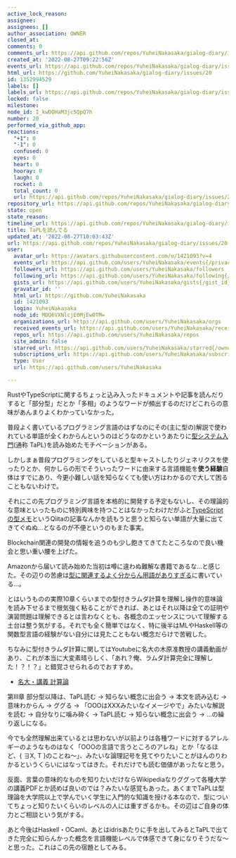 ```yaml
---
active_lock_reason: 
assignee: 
assignees: []
author_association: OWNER
closed_at: 
comments: 0
comments_url: https://api.github.com/repos/YuheiNakasaka/gialog-diary/issues/20/comments
created_at: '2022-08-27T09:22:56Z'
events_url: https://api.github.com/repos/YuheiNakasaka/gialog-diary/issues/20/events
html_url: https://github.com/YuheiNakasaka/gialog-diary/issues/20
id: 1352994529
labels: []
labels_url: https://api.github.com/repos/YuheiNakasaka/gialog-diary/issues/20/labels{/name}
locked: false
milestone: 
node_id: I_kwDOHaM3jc5QpQ7h
number: 20
performed_via_github_app: 
reactions:
  "+1": 0
  "-1": 0
  confused: 0
  eyes: 0
  heart: 0
  hooray: 0
  laugh: 0
  rocket: 0
  total_count: 0
  url: https://api.github.com/repos/YuheiNakasaka/gialog-diary/issues/20/reactions
repository_url: https://api.github.com/repos/YuheiNakasaka/gialog-diary
state: open
state_reason: 
timeline_url: https://api.github.com/repos/YuheiNakasaka/gialog-diary/issues/20/timeline
title: TaPLを読んでる
updated_at: '2022-08-27T10:03:43Z'
url: https://api.github.com/repos/YuheiNakasaka/gialog-diary/issues/20
user:
  avatar_url: https://avatars.githubusercontent.com/u/1421093?v=4
  events_url: https://api.github.com/users/YuheiNakasaka/events{/privacy}
  followers_url: https://api.github.com/users/YuheiNakasaka/followers
  following_url: https://api.github.com/users/YuheiNakasaka/following{/other_user}
  gists_url: https://api.github.com/users/YuheiNakasaka/gists{/gist_id}
  gravatar_id: ''
  html_url: https://github.com/YuheiNakasaka
  id: 1421093
  login: YuheiNakasaka
  node_id: MDQ6VXNlcjE0MjEwOTM=
  organizations_url: https://api.github.com/users/YuheiNakasaka/orgs
  received_events_url: https://api.github.com/users/YuheiNakasaka/received_events
  repos_url: https://api.github.com/users/YuheiNakasaka/repos
  site_admin: false
  starred_url: https://api.github.com/users/YuheiNakasaka/starred{/owner}{/repo}
  subscriptions_url: https://api.github.com/users/YuheiNakasaka/subscriptions
  type: User
  url: https://api.github.com/users/YuheiNakasaka

---
```

RustやTypeScriptに関するちょっと込み入ったドキュメントや記事を読んだりすると「部分型」だとか「多相」のようなワードが頻出するのだけどこれらの意味があんまりよくわかっていなかった。

普段よく書いているプログラミング言語のはずなのにその(主に型の)解説で使われている単語が全くわからんというのはどうなのかというあたりに[型システム入門](https://amzn.to/3dPn7wK)(通称 TaPL)を読み始めたモチベーションがある。

しかしまぁ普段プログラミングをしていると型キャストしたりジェネリクスを使ったりとか、何かしらの形でそういったワードに由来する言語機能を**使う経験**自体はすでにあり、今更小難しい話を知らなくても使い方はわかるので大して困ることもないわけで。

それにこの先プログラミング言語を本格的に開発する予定もないし、その理論的な意味といったものに特別興味を持つことはなかったわけだがふと[TypeScriptの型メモ](https://qiita.com/dico_leque/items/06ac5837b7a333c5c8da)というQiitaの記事なんかを読もうと思うと知らない単語が大量に出てきてぐぬぬ...となるのが不便というのもまた事実。

Blockchain関連の開発の情報を追うのも少し飽きてきてたところなので良い機会と思い重い腰を上げた。

Amazonから届いて読み始めた当初は噂に違わぬ難解な書籍であるな...と感じた。その辺りの苦慮は[型に関連するよく分からん用語がありすぎる](https://scrapbox.io/razokulover-tech-memo/%E5%9E%8B%E3%81%AB%E9%96%A2%E9%80%A3%E3%81%99%E3%82%8B%E3%82%88%E3%81%8F%E5%88%86%E3%81%8B%E3%82%89%E3%82%93%E7%94%A8%E8%AA%9E%E3%81%8C%E3%81%82%E3%82%8A%E3%81%99%E3%81%8E%E3%82%8B)に書いている...。

とはいうものの実際10章くらいまでの型付きラムダ計算を理解し操作的意味論を読み下せるまで根気強く粘ることができれば、あとはそれ以降は全ての証明や演習問題は理解できるとは言わなくとも、各概念のエッセンスについて理解する土台は整う気がする。それでも全く簡単ではなく、特に後半はMLやHaskell等の関数型言語の経験がない自分には見たこともない概念だらけで苦戦した。

ちなみに型付きラムダ計算に関してはYoutubeに名大の木原准教授の講義動画があり、これが本当に大変素晴らしく、「あれ？俺、ラムダ計算完全に理解した！？！？」と錯覚させられるのでおすすめ。

- [名大・講義 計算論](https://www.youtube.com/playlist?list=PLQJysrzOMzUlaYej_MMl5929fJ5A0qdLK)

第Ⅲ章 部分型以降は、TaPL読む -> 知らない概念に出会う -> 本文を読み込む -> 意味わからん -> ググる -> 「OOOはXXXみたいなイメージやで」みたいな解説を読む -> 自分なりに噛み砕く -> TaPL読む -> 知らない概念に出会う -> ...の繰り返しになる。

今でも全然理解出来ているとは思わないが以前よりは各種ワードに対するアレルギーのようなものはなく「OOOの言語で言うところのアレね」とか「なるほど、{ ∃X, T }のことね〜」、みたいな論理記号を見てやりたいことがほんのりわかるというくらいにはなってはきた。それだけでも読む価値があったなと思う。

反面、言葉の意味的なものを知りたいだけならWikipediaなりググって各種大学の講義PDFとか読めば良いのでは？みたいな感覚もあった。あくまでTaPLは型理論を大学院以上で学んでいく学生に入門的な知識を授ける本なので、型についてちょっと知りたいくらいのレベルの人には重すぎるかも。その辺はご自身の体力とご相談という気がする。

あと今後はHaskell・OCaml、あとはidrisあたりに手を出してみるとTaPLで出てきた完全に知らんかった概念を言語機能レベルで体感できて身になりそうだな〜と思った。これはこの先の宿題としてみる。